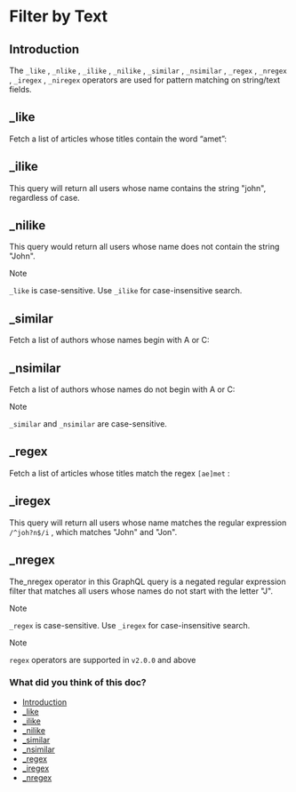 # Filter by Text

## Introduction​

The `_like` , `_nlike` , `_ilike` , `_nilike` , `_similar` , `_nsimilar` , `_regex` , `_nregex` , `_iregex` , `_niregex` operators are used for pattern matching on string/text fields.

## _like​

Fetch a list of articles whose titles contain the word “amet”:

## _ilike​

This query will return all users whose name contains the string "john", regardless of case.

## _nilike​

This query would return all users whose name does not contain the string "John".

Note

 `_like` is case-sensitive. Use `_ilike` for case-insensitive search.

## _similar​

Fetch a list of authors whose names begin with A or C:

## _nsimilar​

Fetch a list of authors whose names do not begin with A or C:

Note

 `_similar` and `_nsimilar` are case-sensitive.

## _regex​

Fetch a list of articles whose titles match the regex `[ae]met` :

## _iregex​

This query will return all users whose name matches the regular expression `/^joh?n$/i` , which matches "John" and "Jon".

## _nregex​

The_nregex operator in this GraphQL query is a negated regular expression filter that matches all users whose names do
not start with the letter "J".

Note

 `_regex` is case-sensitive. Use `_iregex` for case-insensitive search.

Note

 `regex` operators are supported in `v2.0.0` and above

### What did you think of this doc?

- [ Introduction ](https://hasura.io/docs/3.0/graphql-api/queries/filters/text-search-operators/#introduction)
- [ _like ](https://hasura.io/docs/3.0/graphql-api/queries/filters/text-search-operators/#_like)
- [ _ilike ](https://hasura.io/docs/3.0/graphql-api/queries/filters/text-search-operators/#_ilike)
- [ _nilike ](https://hasura.io/docs/3.0/graphql-api/queries/filters/text-search-operators/#_nilike)
- [ _similar ](https://hasura.io/docs/3.0/graphql-api/queries/filters/text-search-operators/#_similar)
- [ _nsimilar ](https://hasura.io/docs/3.0/graphql-api/queries/filters/text-search-operators/#_nsimilar)
- [ _regex ](https://hasura.io/docs/3.0/graphql-api/queries/filters/text-search-operators/#_regex)
- [ _iregex ](https://hasura.io/docs/3.0/graphql-api/queries/filters/text-search-operators/#_iregex)
- [ _nregex ](https://hasura.io/docs/3.0/graphql-api/queries/filters/text-search-operators/#_nregex)
